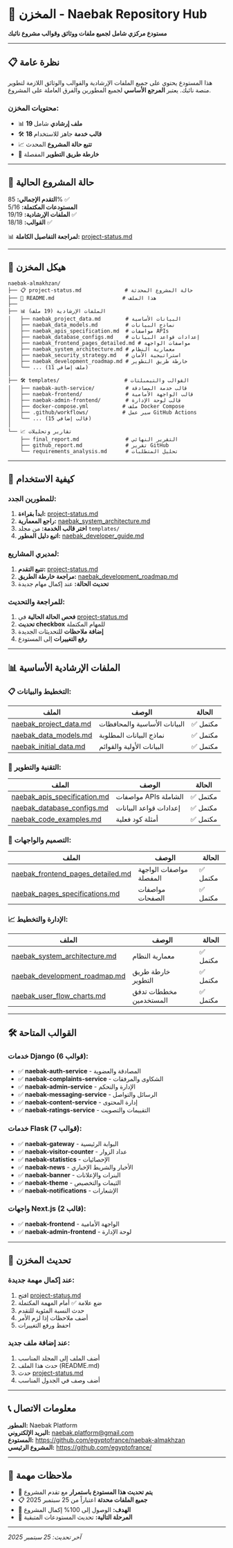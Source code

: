 # 🏪 المخزن - Naebak Repository Hub

**مستودع مركزي شامل لجميع ملفات ووثائق وقوالب مشروع نائبك**

---

## 📋 **نظرة عامة**

هذا المستودع يحتوي على جميع الملفات الإرشادية والقوالب والوثائق اللازمة لتطوير منصة نائبك. يعتبر **المرجع الأساسي** لجميع المطورين والفرق العاملة على المشروع.

### **محتويات المخزن:**
- 📊 **19 ملف إرشادي** شامل
- 🛠️ **18 قالب خدمة** جاهز للاستخدام
- 📈 **تتبع حالة المشروع** المحدث
- 🎯 **خارطة طريق التطوير** المفصلة

---

## 🎯 **حالة المشروع الحالية**

**التقدم الإجمالي:** 85% ✅  
**المستودعات المكتملة:** 5/16  
**الملفات الإرشادية:** 19/19 ✅  
**القوالب:** 18/18 ✅  

📊 **لمراجعة التفاصيل الكاملة:** [project-status.md](./project-status.md)

---

## 📁 **هيكل المخزن**

```
naebak-almakhzan/
├── 📋 project-status.md              # حالة المشروع المحدثة
├── 📖 README.md                      # هذا الملف
├── 
├── 📊 الملفات الإرشادية (19 ملف)
│   ├── naebak_project_data.md        # البيانات الأساسية
│   ├── naebak_data_models.md         # نماذج البيانات
│   ├── naebak_apis_specification.md  # مواصفات APIs
│   ├── naebak_database_configs.md    # إعدادات قواعد البيانات
│   ├── naebak_frontend_pages_detailed.md # مواصفات الواجهة
│   ├── naebak_system_architecture.md # معمارية النظام
│   ├── naebak_security_strategy.md   # استراتيجية الأمان
│   ├── naebak_development_roadmap.md # خارطة طريق التطوير
│   └── ... (11 ملف إضافي)
│
├── 🛠️ templates/                     # القوالب والتيمبلتات
│   ├── naebak-auth-service/          # قالب خدمة المصادقة
│   ├── naebak-frontend/              # قالب الواجهة الأمامية
│   ├── naebak-admin-frontend/        # قالب لوحة الإدارة
│   ├── docker-compose.yml           # ملف Docker Compose
│   ├── .github/workflows/           # سير عمل GitHub Actions
│   └── ... (15 قالب إضافي)
│
└── 📈 تقارير وتحليلات
    ├── final_report.md               # التقرير النهائي
    ├── github_report.md              # تقرير GitHub
    └── requirements_analysis.md      # تحليل المتطلبات
```

---

## 🚀 **كيفية الاستخدام**

### **للمطورين الجدد:**
1. **ابدأ بقراءة:** [project-status.md](./project-status.md)
2. **راجع المعمارية:** [naebak_system_architecture.md](./naebak_system_architecture.md)
3. **اختر قالب الخدمة:** من مجلد `templates/`
4. **اتبع دليل المطور:** [naebak_developer_guide.md](./naebak_developer_guide.md)

### **لمديري المشاريع:**
1. **تتبع التقدم:** [project-status.md](./project-status.md)
2. **مراجعة خارطة الطريق:** [naebak_development_roadmap.md](./naebak_development_roadmap.md)
3. **تحديث الحالة:** عند إكمال مهام جديدة

### **للمراجعة والتحديث:**
1. **فحص الحالة الحالية** في [project-status.md](./project-status.md)
2. **تحديث checkbox** للمهام المكتملة
3. **إضافة ملاحظات** للتحديثات الجديدة
4. **رفع التغييرات** إلى المستودع

---

## 📊 **الملفات الإرشادية الأساسية**

### **📋 التخطيط والبيانات:**
| الملف | الوصف | الحالة |
|-------|--------|--------|
| [naebak_project_data.md](./naebak_project_data.md) | البيانات الأساسية والمحافظات | ✅ مكتمل |
| [naebak_data_models.md](./naebak_data_models.md) | نماذج البيانات المطلوبة | ✅ مكتمل |
| [naebak_initial_data.md](./naebak_initial_data.md) | البيانات الأولية والقوائم | ✅ مكتمل |

### **🔧 التقنية والتطوير:**
| الملف | الوصف | الحالة |
|-------|--------|--------|
| [naebak_apis_specification.md](./naebak_apis_specification.md) | مواصفات APIs الشاملة | ✅ مكتمل |
| [naebak_database_configs.md](./naebak_database_configs.md) | إعدادات قواعد البيانات | ✅ مكتمل |
| [naebak_code_examples.md](./naebak_code_examples.md) | أمثلة كود فعلية | ✅ مكتمل |

### **🎨 التصميم والواجهات:**
| الملف | الوصف | الحالة |
|-------|--------|--------|
| [naebak_frontend_pages_detailed.md](./naebak_frontend_pages_detailed.md) | مواصفات الواجهة المفصلة | ✅ مكتمل |
| [naebak_pages_specifications.md](./naebak_pages_specifications.md) | مواصفات الصفحات | ✅ مكتمل |

### **📈 الإدارة والتخطيط:**
| الملف | الوصف | الحالة |
|-------|--------|--------|
| [naebak_system_architecture.md](./naebak_system_architecture.md) | معمارية النظام | ✅ مكتمل |
| [naebak_development_roadmap.md](./naebak_development_roadmap.md) | خارطة طريق التطوير | ✅ مكتمل |
| [naebak_user_flow_charts.md](./naebak_user_flow_charts.md) | مخططات تدفق المستخدمين | ✅ مكتمل |

---

## 🛠️ **القوالب المتاحة**

### **خدمات Django (6 قوالب):**
- ✅ **naebak-auth-service** - المصادقة والعضوية
- ✅ **naebak-complaints-service** - الشكاوى والمرفقات
- ✅ **naebak-admin-service** - الإدارة والتحكم
- ✅ **naebak-messaging-service** - الرسائل والتواصل
- ✅ **naebak-content-service** - إدارة المحتوى
- ✅ **naebak-ratings-service** - التقييمات والتصويت

### **خدمات Flask (7 قوالب):**
- ✅ **naebak-gateway** - البوابة الرئيسية
- ✅ **naebak-visitor-counter** - عداد الزوار
- ✅ **naebak-statistics** - الإحصائيات
- ✅ **naebak-news** - الأخبار والشريط الإخباري
- ✅ **naebak-banner** - البنرات والإعلانات
- ✅ **naebak-theme** - الثيمات والتخصيص
- ✅ **naebak-notifications** - الإشعارات

### **واجهات Next.js (2 قالب):**
- ✅ **naebak-frontend** - الواجهة الأمامية
- ✅ **naebak-admin-frontend** - لوحة الإدارة

---

## 🔄 **تحديث المخزن**

### **عند إكمال مهمة جديدة:**
1. افتح [project-status.md](./project-status.md)
2. ضع علامة ✅ أمام المهمة المكتملة
3. حدث النسبة المئوية للتقدم
4. أضف ملاحظات إذا لزم الأمر
5. احفظ ورفع التغييرات

### **عند إضافة ملف جديد:**
1. أضف الملف إلى المجلد المناسب
2. حدث هذا الملف (README.md)
3. حدث [project-status.md](./project-status.md)
4. أضف وصف في الجدول المناسب

---

## 📞 **معلومات الاتصال**

**المطور:** Naebak Platform  
**البريد الإلكتروني:** naebak.platform@gmail.com  
**المستودع:** https://github.com/egyptofrance/naebak-almakhzan  
**المشروع الرئيسي:** https://github.com/egyptofrance/  

---

## 📝 **ملاحظات مهمة**

- 🔄 **يتم تحديث هذا المستودع باستمرار** مع تقدم المشروع
- 📋 **جميع الملفات محدثة** اعتباراً من 25 سبتمبر 2025
- 🎯 **الهدف:** الوصول إلى 100% إكمال المشروع
- 🚀 **المرحلة التالية:** تحديث المستودعات المتبقية

---

*آخر تحديث: 25 سبتمبر 2025*
